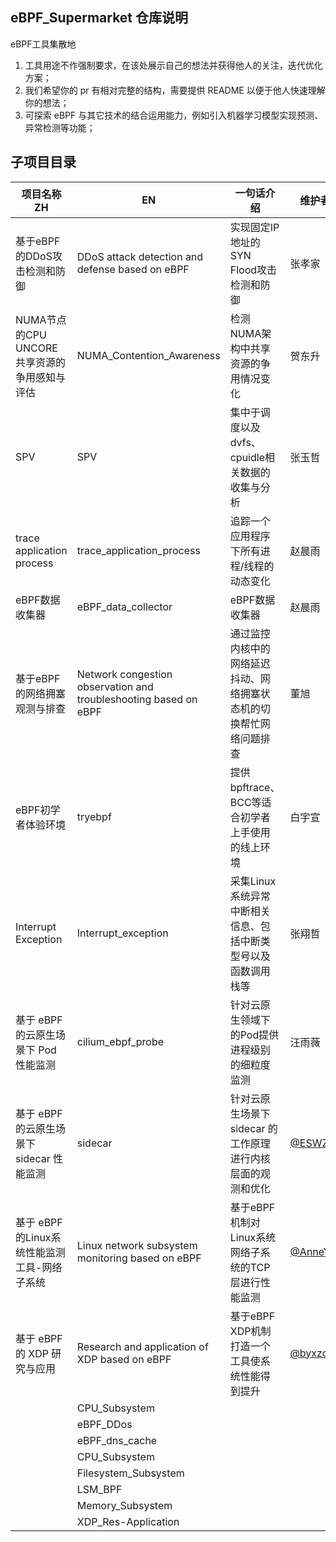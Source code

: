 ## eBPF_Supermarket 仓库说明

eBPF工具集散地

1. 工具用途不作强制要求，在该处展示自己的想法并获得他人的关注，迭代优化方案；
2. 我们希望你的 pr 有相对完整的结构，需要提供 README 以便于他人快速理解你的想法；
3. 可探索 eBPF 与其它技术的结合运用能力，例如引入机器学习模型实现预测、异常检测等功能；

## 子项目目录

| 项目名称ZH                                   | EN                                                               | 一句话介绍                                                   | 维护者 |
| -------------------------------------------- |------------------------------------------------------------------| ------------------------------------------------------------ | ------ |
| 基于eBPF的DDoS攻击检测和防御                 | DDoS attack detection and defense based on eBPF                  | 实现固定IP地址的SYN Flood攻击检测和防御                      | 张孝家 |
| NUMA节点的CPU UNCORE共享资源的争用感知与评估 | NUMA_Contention_Awareness                                        | 检测NUMA架构中共享资源的争用情况变化                         | 贺东升 |
| SPV                                          | SPV                                                              | 集中于调度以及dvfs、cpuidle相关数据的收集与分析              | 张玉哲 |
| trace application process                    | trace_application_process                                        | 追踪一个应用程序下所有进程/线程的动态变化                    | 赵晨雨 |
| eBPF数据收集器                               | eBPF_data_collector                                              | eBPF数据收集器                                               | 赵晨雨 |
| 基于eBPF的网络拥塞观测与排查                 | Network congestion observation and troubleshooting based on eBPF | 通过监控内核中的网络延迟抖动、网络拥塞状态机的切换帮忙网络问题排查 | 董旭   |
| eBPF初学者体验环境                           | tryebpf                                                          | 提供bpftrace、BCC等适合初学者上手使用的线上环境              | 白宇宣 |
| Interrupt Exception      | Interrupt_exception                                              | 采集Linux系统异常中断相关信息、包括中断类型号以及函数调用栈等              | 张翔哲 |
| 基于 eBPF 的云原生场景下 Pod 性能监测                           | cilium_ebpf_probe                                                | 针对云原生领域下的Pod提供进程级别的细粒度监测              | 汪雨薇 |
| 基于 eBPF 的云原生场景下 sidecar 性能监测 | sidecar                                                          | 针对云原生场景下 sidecar 的工作原理进行内核层面的观测和优化 | [@ESWZY](https://github.com/ESWZY) |
| 基于 eBPF 的Linux系统性能监测工具-网络子系统 | Linux network subsystem monitoring based on eBPF                 | 基于eBPF机制对Linux系统网络子系统的TCP层进行性能监测 | [@AnneY](https://github.com/AnneYang720) |
| 基于 eBPF 的 XDP 研究与应用 | Research and application of XDP based on eBPF                    | 基于eBPF XDP机制打造一个工具使系统性能得到提升 | [@byxzone](https://github.com/byxzone) |
|  | CPU_Subsystem                                                    |  |  |
|  | eBPF_DDos                                                        |  |  |
|  | eBPF_dns_cache                                                   |  |  |
|  | CPU_Subsystem                                                    |  |  |
|  | Filesystem_Subsystem                                             |  |  |
|  | LSM_BPF                                                          |  |  |
|  | Memory_Subsystem                                                 |  |  |
|  | XDP_Res-Application                                             |  |  |


